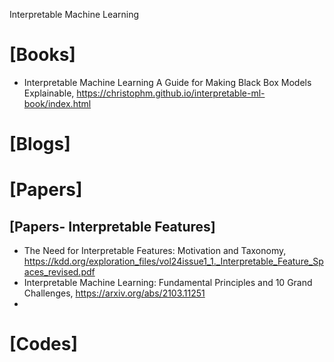 Interpretable Machine Learning

# [Books]
+ Interpretable Machine Learning A Guide for Making Black Box Models Explainable, https://christophm.github.io/interpretable-ml-book/index.html


# [Blogs]


# [Papers]

## [Papers- Interpretable Features]
+ The Need for Interpretable Features: Motivation and Taxonomy, https://kdd.org/exploration_files/vol24issue1_1._Interpretable_Feature_Spaces_revised.pdf
+ Interpretable Machine Learning: Fundamental Principles and 10 Grand Challenges, https://arxiv.org/abs/2103.11251
+ 


# [Codes]


